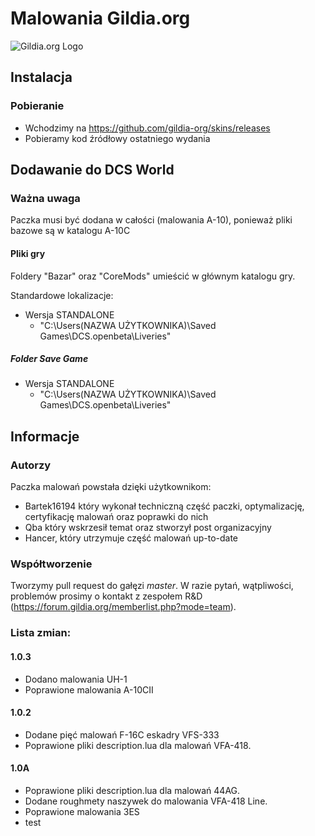 # Malowania Gildia.org

![Gildia.org Logo](https://images.weserv.nl/?url=https://i.imgur.com/nFHxQMy.png&w=140&il)

## Instalacja
### Pobieranie
* Wchodzimy na https://github.com/gildia-org/skins/releases
* Pobieramy kod źródłowy ostatniego wydania

## Dodawanie do DCS World
### Ważna uwaga
Paczka musi być dodana w całości (malowania A-10), ponieważ pliki bazowe są w katalogu A-10C 
#### Pliki gry
Foldery "Bazar" oraz "CoreMods" umieścić w głównym katalogu gry.

Standardowe lokalizacje:
* Wersja STANDALONE
  * "C:\Users\(NAZWA UŻYTKOWNIKA)\Saved Games\DCS.openbeta\Liveries"
##### Folder Save Game
* Wersja STANDALONE
  * "C:\Users\(NAZWA UŻYTKOWNIKA)\Saved Games\DCS.openbeta\Liveries"
## Informacje
### Autorzy 
Paczka malowań powstała dzięki użytkownikom: 
* Bartek16194 który wykonał techniczną część paczki, optymalizację, certyfikację malowań oraz poprawki do nich
* Qba który wskrzesił temat oraz stworzył post organizacyjny 
* Hancer, który utrzymuje część malowań up-to-date

### Współtworzenie
Tworzymy pull request do gałęzi _master_. W razie pytań, wątpliwości, problemów prosimy o kontakt z zespołem R&D (https://forum.gildia.org/memberlist.php?mode=team).

### Lista zmian:
#### 1.0.3
* Dodano malowania UH-1
* Poprawione malowania A-10CII

#### 1.0.2
* Dodane pięć malowań F-16C eskadry VFS-333
* Poprawione pliki description.lua dla malowań VFA-418.

#### 1.0A
* Poprawione pliki description.lua dla malowań 44AG.
* Dodane roughmety naszywek do malowania VFA-418 Line.
* Poprawione malowania 3ES
* test
